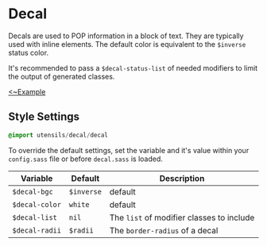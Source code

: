 # Decal
Decals are used to <span class="decal important">POP</span> information
in a block of text. They are typically used with inline elements. The
default color is equivalent to the `$inverse` status color.

It's recommended to pass a `$decal-status-list` of needed
modifiers to limit the output of generated classes.

[<~Example](markup/decal.html.haml)


## Style Settings
```sass
@import utensils/decal/decal
```

To override the default settings, set the variable and it's value
within your `config.sass` file or before `decal.sass` is loaded.

Variable         | Default      | Description
---------------- | ------------ | -------------------------------------------
`$decal-bgc`     | `$inverse`   | default
`$decal-color`   | `white`      | default
`$decal-list`    | `nil`        | The `list` of modifier classes to include
`$decal-radii`   | `$radii`     | The `border-radius` of a decal

